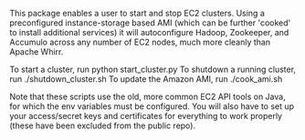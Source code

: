 This package enables a user to start and stop EC2 clusters. Using
a preconfigured instance-storage based AMI (which can be further 
'cooked' to install additional services) it will autoconfigure
Hadoop, Zookeeper, and Accumulo across any number of EC2 nodes, much
more cleanly than Apache Whirr.

To start a cluster, run python start_cluster.py
To shutdown a running cluster, run ./shutdown_cluster.sh
To update the Amazon AMI, run ./cook_ami.sh

Note that these scripts use the old, more common EC2 API tools on Java, 
for which the env variables must be configured. You will also have to
set up your access/secret keys and certificates for everything to work
properly (these have been excluded from the public repo).

